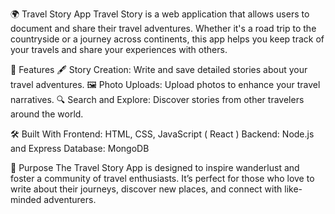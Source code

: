 🌍 Travel Story App
Travel Story is a web application that allows users to document and share their travel adventures. Whether it's a road trip to the countryside or a journey across continents, this app helps you keep track of your travels and share your experiences with others.

🚀 Features
🖋️ Story Creation: Write and save detailed stories about your travel adventures.
🖼️ Photo Uploads: Upload photos to enhance your travel narratives.
🔍 Search and Explore: Discover stories from other travelers around the world.

🛠️ Built With
Frontend: HTML, CSS, JavaScript ( React )
Backend: Node.js and Express
Database: MongoDB 

🎯 Purpose
The Travel Story App is designed to inspire wanderlust and foster a community of travel enthusiasts. It’s perfect for those who love to write about their journeys, discover new places, and connect with like-minded adventurers.
